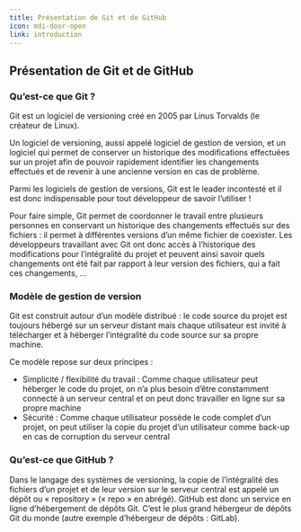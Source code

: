 ```yaml
---
title: Présentation de Git et de GitHub
icon: mdi-door-open
link: introduction
---
```


<div id='introduction'></div>

## Présentation de Git et de GitHub

### Qu’est-ce que Git ?

Git est un logiciel de versioning créé en 2005 par Linus Torvalds (le créateur de Linux).

Un logiciel de versioning, aussi appelé logiciel de gestion de version, et un logiciel qui permet de conserver un historique des modifications effectuées sur un projet afin de pouvoir rapidement identifier les changements effectués et de revenir à une ancienne version en cas de problème.

Parmi les logiciels de gestion de versions, Git est le leader incontesté et il est donc indispensable pour tout développeur de savoir l’utiliser !

Pour faire simple, Git permet de coordonner le travail entre plusieurs personnes en conservant un historique des changements effectués sur des fichiers : il permet à différentes versions d’un même fichier de coexister. Les développeurs travaillant avec Git ont donc accès à l’historique des modifications pour l’intégralité du projet et peuvent ainsi savoir quels changements ont été fait par rapport à leur version des fichiers, qui a fait ces changements, …

### Modèle de gestion de version

Git est construit autour d’un modèle distribué : le code source du projet est toujours hébergé sur un serveur distant mais chaque utilisateur est invité à télécharger et à héberger l’intégralité du code source sur sa propre machine.

Ce modèle repose sur deux principes :

- Simplicité / flexibilité du travail : Comme chaque utilisateur peut héberger le code du projet, on n’a plus besoin d’être constamment connecté à un serveur central et on peut donc travailler en ligne sur sa propre machine
- Sécurité : Comme chaque utilisateur possède le code complet d’un projet, on peut utiliser la copie du projet d’un utilisateur comme back-up en cas de corruption du serveur central

### Qu’est-ce que GitHub ?

Dans le langage des systèmes de versioning, la copie de l’intégralité des fichiers d’un projet et de leur version sur le serveur central est appelé un dépôt ou « repository » (« repo » en abrégé).
GitHub est donc un service en ligne d’hébergement de dépôts Git. C’est le plus grand hébergeur de dépôts Git du monde (autre exemple d’hébergeur de dépôts : GitLab).

</div>
